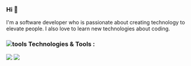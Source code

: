 <h3>Hi 👋</h3>

<p>I'm a software developer who is passionate about creating technology to elevate people.
  I also love to learn new technologies about coding.</p>
  
<h3><img src="https://user-images.githubusercontent.com/60432310/139060900-4fe39c5b-5f72-4d9d-a42a-b3447144d8e3.png" alt="tools">
  Technologies & Tools :</h3>
  <img src="https://user-images.githubusercontent.com/60432310/139062952-818f1fab-fe19-4335-bab7-8ef7f158bbbc.png">   <img src="https://user-images.githubusercontent.com/60432310/139063605-2ba171ef-5ddb-43ce-b153-1f8e57288629.png">







<!--
**4hl3mMhi/4hl3mMhi** is a ✨ _special_ ✨ repository because its `README.md` (this file) appears on your GitHub profile.

Here are some ideas to get you started:

- 🔭 I’m currently working on ...
- 🌱 I’m currently learning ...
- 👯 I’m looking to collaborate on ...
- 🤔 I’m looking for help with ...
- 💬 Ask me about ...
- 📫 How to reach me: ...
- 😄 Pronouns: ...
- ⚡ Fun fact: ...
-->

